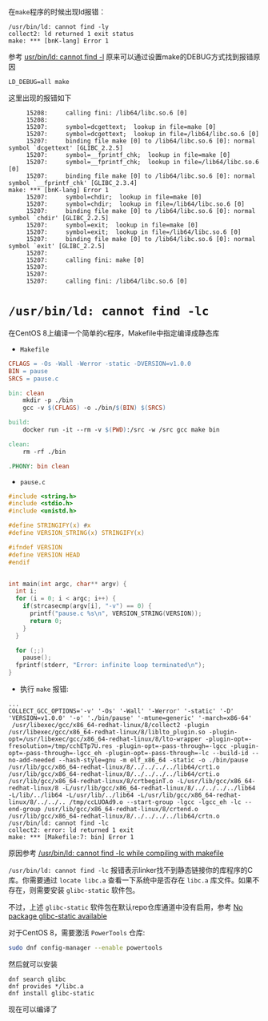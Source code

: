 在`make`程序的时候出现ld报错：

```
/usr/bin/ld: cannot find -ly
collect2: ld returned 1 exit status
make: *** [bnK-lang] Error 1
```

参考 [usr/bin/ld: cannot find -l<nameOfTheLibrary>](https://stackoverflow.com/questions/16710047/usr-bin-ld-cannot-find-lnameofthelibrary) 原来可以通过设置make的DEBUG方式找到报错原因

```
LD_DEBUG=all make
```

这里出现的报错如下

```
     15208:     calling fini: /lib64/libc.so.6 [0]
     15208:
     15207:     symbol=dcgettext;  lookup in file=make [0]
     15207:     symbol=dcgettext;  lookup in file=/lib64/libc.so.6 [0]
     15207:     binding file make [0] to /lib64/libc.so.6 [0]: normal symbol `dcgettext' [GLIBC_2.2.5]
     15207:     symbol=__fprintf_chk;  lookup in file=make [0]
     15207:     symbol=__fprintf_chk;  lookup in file=/lib64/libc.so.6 [0]
     15207:     binding file make [0] to /lib64/libc.so.6 [0]: normal symbol `__fprintf_chk' [GLIBC_2.3.4]
make: *** [bnK-lang] Error 1
     15207:     symbol=chdir;  lookup in file=make [0]
     15207:     symbol=chdir;  lookup in file=/lib64/libc.so.6 [0]
     15207:     binding file make [0] to /lib64/libc.so.6 [0]: normal symbol `chdir' [GLIBC_2.2.5]
     15207:     symbol=exit;  lookup in file=make [0]
     15207:     symbol=exit;  lookup in file=/lib64/libc.so.6 [0]
     15207:     binding file make [0] to /lib64/libc.so.6 [0]: normal symbol `exit' [GLIBC_2.2.5]
     15207:
     15207:     calling fini: make [0]
     15207:
     15207:
     15207:     calling fini: /lib64/libc.so.6 [0]
```

# `/usr/bin/ld: cannot find -lc`

在CentOS 8上编译一个简单的c程序，Makefile中指定编译成静态库

* `Makefile`

```makefile
CFLAGS = -Os -Wall -Werror -static -DVERSION=v1.0.0
BIN = pause
SRCS = pause.c

bin: clean
	mkdir -p ./bin
	gcc -v $(CFLAGS) -o ./bin/$(BIN) $(SRCS)

build:
	docker run -it --rm -v $(PWD):/src -w /src gcc make bin

clean:
	rm -rf ./bin

.PHONY: bin clean
```

* `pause.c`

```c
#include <string.h>
#include <stdio.h>
#include <unistd.h>

#define STRINGIFY(x) #x
#define VERSION_STRING(x) STRINGIFY(x)

#ifndef VERSION
#define VERSION HEAD
#endif


int main(int argc, char** argv) {
  int i;
  for (i = 0; i < argc; i++) {
	if(strcasecmp(argv[i], "-v") == 0) {
	  printf("pause.c %s\n", VERSION_STRING(VERSION));
	  return 0;
	}
  }

  for (;;)
	pause();
  fprintf(stderr, "Error: infinite loop terminated\n");
}
```

* 执行 `make` 报错:

```
...
COLLECT_GCC_OPTIONS='-v' '-Os' '-Wall' '-Werror' '-static' '-D' 'VERSION=v1.0.0' '-o' './bin/pause' '-mtune=generic' '-march=x86-64'
 /usr/libexec/gcc/x86_64-redhat-linux/8/collect2 -plugin /usr/libexec/gcc/x86_64-redhat-linux/8/liblto_plugin.so -plugin-opt=/usr/libexec/gcc/x86_64-redhat-linux/8/lto-wrapper -plugin-opt=-fresolution=/tmp/cchETp7U.res -plugin-opt=-pass-through=-lgcc -plugin-opt=-pass-through=-lgcc_eh -plugin-opt=-pass-through=-lc --build-id --no-add-needed --hash-style=gnu -m elf_x86_64 -static -o ./bin/pause /usr/lib/gcc/x86_64-redhat-linux/8/../../../../lib64/crt1.o /usr/lib/gcc/x86_64-redhat-linux/8/../../../../lib64/crti.o /usr/lib/gcc/x86_64-redhat-linux/8/crtbeginT.o -L/usr/lib/gcc/x86_64-redhat-linux/8 -L/usr/lib/gcc/x86_64-redhat-linux/8/../../../../lib64 -L/lib/../lib64 -L/usr/lib/../lib64 -L/usr/lib/gcc/x86_64-redhat-linux/8/../../.. /tmp/ccLUOAd9.o --start-group -lgcc -lgcc_eh -lc --end-group /usr/lib/gcc/x86_64-redhat-linux/8/crtend.o /usr/lib/gcc/x86_64-redhat-linux/8/../../../../lib64/crtn.o
/usr/bin/ld: cannot find -lc
collect2: error: ld returned 1 exit 
make: *** [Makefile:7: bin] Error 1
```

原因参考 [/usr/bin/ld: cannot find -lc while compiling with makefile](https://stackoverflow.com/questions/16024978/usr-bin-ld-cannot-find-lc-while-compiling-with-makefile)

`/usr/bin/ld: cannot find -lc` 报错表示linker找不到静态链接你的库程序的C库。你需要通过 `locate libc.a` 查看一下系统中是否存在 `libc.a` 库文件。如果不存在，则需要安装 `glibc-static` 软件包。

不过，上述 `glibc-static` 软件包在默认repo仓库通道中没有启用，参考 [No package glibc-static available](https://stackoverflow.com/questions/44275897/no-package-glibc-static-available) 

对于CentOS 8，需要激活 `PowerTools` 仓库:

```bash
sudo dnf config-manager --enable powertools
```

然后就可以安装

```
dnf search glibc
dnf provides */libc.a
dnf install glibc-static
```

现在可以编译了